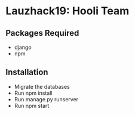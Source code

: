 # Lauzhack19: Hooli Team

## Packages Required

* django
* npm

## Installation

* Migrate the databases
* Run npm install
* Run manage.py runserver
* Run npm start
